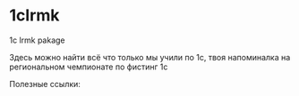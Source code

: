 # 1clrmk
1с lrmk pakage

Здесь можно найти всё что только мы учили по 1с, твоя напоминалка на региональном чемпионате по фистинг 1с


Полезные ссылки:
